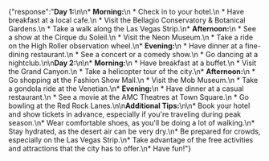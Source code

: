 {"response":"**Day 1:**\n\n* **Morning:**\n    * Check in to your hotel.\n    * Have breakfast at a local cafe.\n    * Visit the Bellagio Conservatory & Botanical Gardens.\n    * Take a walk along the Las Vegas Strip.\n* **Afternoon:**\n    * See a show at the Cirque du Soleil.\n    * Visit the Neon Museum.\n    * Take a ride on the High Roller observation wheel.\n* **Evening:**\n    * Have dinner at a fine-dining restaurant.\n    * See a concert or a comedy show.\n    * Go dancing at a nightclub.\n\n**Day 2:**\n\n* **Morning:**\n    * Have breakfast at a buffet.\n    * Visit the Grand Canyon.\n    * Take a helicopter tour of the city.\n* **Afternoon:**\n    * Go shopping at the Fashion Show Mall.\n    * Visit the Mob Museum.\n    * Take a gondola ride at the Venetian.\n* **Evening:**\n    * Have dinner at a casual restaurant.\n    * See a movie at the AMC Theatres at Town Square.\n    * Go bowling at the Red Rock Lanes.\n\n**Additional Tips:**\n\n* Book your hotel and show tickets in advance, especially if you're traveling during peak season.\n* Wear comfortable shoes, as you'll be doing a lot of walking.\n* Stay hydrated, as the desert air can be very dry.\n* Be prepared for crowds, especially on the Las Vegas Strip.\n* Take advantage of the free activities and attractions that the city has to offer.\n* Have fun!"}